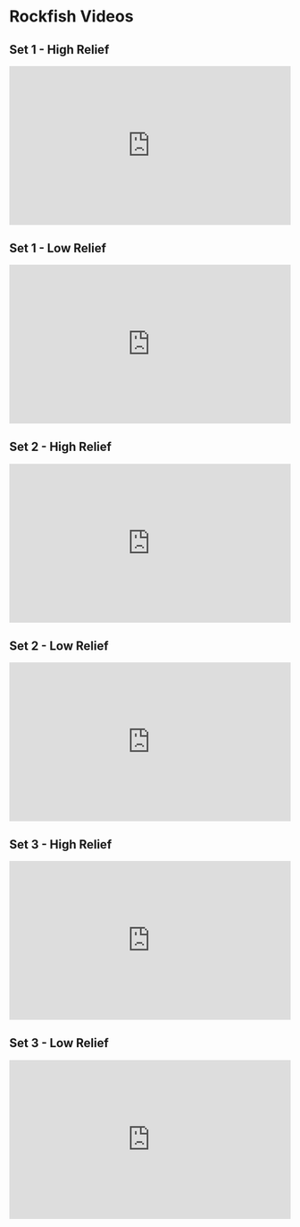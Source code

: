 # Rockfish Videos

## Set 1 - High Relief
<div style="padding:56.25% 0 0 0;position:relative;"><iframe src="https://player.vimeo.com/video/642222272?h=50be10597e&amp;badge=0&amp;autopause=0&amp;player_id=0&amp;app_id=58479" frameborder="0" allow="autoplay; fullscreen; picture-in-picture" allowfullscreen style="position:absolute;top:0;left:0;width:100%;height:100%;" title="Set 1 - High relief - (H101)"></iframe></div><script src="https://player.vimeo.com/api/player.js"></script>

## Set 1 - Low Relief
<div style="padding:56.25% 0 0 0;position:relative;"><iframe src="https://player.vimeo.com/video/642223105?h=2e0c24aee9&amp;badge=0&amp;autopause=0&amp;player_id=0&amp;app_id=58479" frameborder="0" allow="autoplay; fullscreen; picture-in-picture" allowfullscreen style="position:absolute;top:0;left:0;width:100%;height:100%;" title="Set 1 - Low relief - (H003)"></iframe></div><script src="https://player.vimeo.com/api/player.js"></script>

## Set 2 - High Relief
<div style="padding:56.25% 0 0 0;position:relative;"><iframe src="https://player.vimeo.com/video/642224729?h=a2feac6ffa&amp;badge=0&amp;autopause=0&amp;player_id=0&amp;app_id=58479" frameborder="0" allow="autoplay; fullscreen; picture-in-picture" allowfullscreen style="position:absolute;top:0;left:0;width:100%;height:100%;" title="Set 2 - High relief - (H121)"></iframe></div><script src="https://player.vimeo.com/api/player.js"></script>

## Set 2 - Low Relief
<div style="padding:56.25% 0 0 0;position:relative;"><iframe src="https://player.vimeo.com/video/642225740?h=d64b815aba&amp;badge=0&amp;autopause=0&amp;player_id=0&amp;app_id=58479" frameborder="0" allow="autoplay; fullscreen; picture-in-picture" allowfullscreen style="position:absolute;top:0;left:0;width:100%;height:100%;" title="Set 2 - Low relief - (H003)"></iframe></div><script src="https://player.vimeo.com/api/player.js"></script>

## Set 3 - High Relief
<div style="padding:56.25% 0 0 0;position:relative;"><iframe src="https://player.vimeo.com/video/642227135?h=faec1eb437&amp;badge=0&amp;autopause=0&amp;player_id=0&amp;app_id=58479" frameborder="0" allow="autoplay; fullscreen; picture-in-picture" allowfullscreen style="position:absolute;top:0;left:0;width:100%;height:100%;" title="Set 3 - High relief - (H105)"></iframe></div><script src="https://player.vimeo.com/api/player.js"></script>

## Set 3 - Low Relief
<div style="padding:56.25% 0 0 0;position:relative;"><iframe src="https://player.vimeo.com/video/642227948?h=7cf666c09c&amp;badge=0&amp;autopause=0&amp;player_id=0&amp;app_id=58479" frameborder="0" allow="autoplay; fullscreen; picture-in-picture" allowfullscreen style="position:absolute;top:0;left:0;width:100%;height:100%;" title="Low relief 3 - (H003).mp4"></iframe></div><script src="https://player.vimeo.com/api/player.js"></script>
